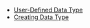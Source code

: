 - [User-Defined Data Type](https://introcs.cs.princeton.edu/python/31datatype/)
- [Creating Data Type](https://introcs.cs.princeton.edu/python/32class/)